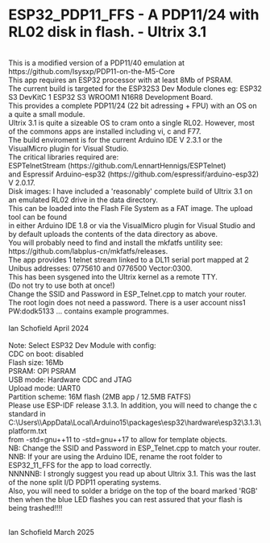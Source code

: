 # ESP32_PDP11_FFS - A PDP11/24 with RL02 disk in flash. - Ultrix 3.1
<br>
This is a modified version of a PDP11/40 emulation at https://github.com/Isysxp/PDP11-on-the-M5-Core<br>
This app requires an ESP32 processor with at least 8Mb of PSRAM.<br>
The current build is targeted for the ESP32S3 Dev Module clones eg: ESP32 S3 DevKitC 1 ESP32 S3 WROOM1 N16R8 Development Board.<br>
This provides a complete PDP11/24 (22 bit adressing + FPU) with an OS on a quite a small module.<br>
Ultrix 3.1 is quite a sizeable OS to cram onto a single RL02. However, most of the commons apps are installed including vi, c and F77.<br>
The build enviroment is for the current Arduino IDE V 2.3.1 or the VisualMicro plugin for Visual Studio.<br>
The critical libraries required are:<br>
ESPTelnetStream (https://github.com/LennartHennigs/ESPTelnet)<br>
and Espressif Arduino-esp32 (https://github.com/espressif/arduino-esp32) V 2.0.17.<br>
Disk images: I have included a 'reasonably' complete build of Ultrix 3.1 on an emulated RL02 drive in the data directory.<br>
This can be loaded into the Flash File System as a FAT image. The upload tool can be found<br>
in either Arduino IDE 1.8 or via the VisualMicro plugin for Visual Studio and by default uploads the contents of the data directory as above.<br>
You will probably need to find and install the mkfatfs untility see: https://github.com/labplus-cn/mkfatfs/releases.<br>
The app provides 1 telnet stream linked to a DL11 serial port mapped at 2 Unibus addresses: 0775610 and 0776500 Vector:0300.<br>
This has been sysgened into the Ultrix kernel as a remote TTY.<br>
(Do not try to use both at once!)<br>
Change the SSID and Password in ESP_Telnet.cpp to match your router.<br>
The root login does not need a password. There is a user account niss1 PW:dodk5133 ... contains example programmes.<br>
<br>
Ian Schofield April 2024<br>
<br>
Note: Select ESP32 Dev Module with config:<br>
CDC on boot: disabled<br>
Flash size: 16Mb<br>
PSRAM: OPI PSRAM<br>
USB mode: Hardware CDC and JTAG<br>
Upload mode: UART0<br>
Partition scheme: 16M flash (2MB app / 12.5MB FATFS)<br>
Please use ESP-IDF release 3.1.3.
In addition, you will need to change the c standard in C:\Users\<username></username>\AppData\Local\Arduino15\packages\esp32\hardware\esp32\3.1.3\platform.txt<br>
from -std=gnu++11 to -std=gnu++17 to allow for template objects.
<br>
NB: Change the SSID and Password in ESP_Telnet.cpp to match your router. <br>
NNB: If your are using the Arduino IDE, rename the root folder to ESP32_11_FFS for the app to load correctly. <br>
NNNNNB: I strongly suggest you read up about Ultrix 3.1. This was the last of the none split I/D PDP11 operating systems.<br>
Also, you will need to solder a bridge on the top of the board marked 'RGB' then when the blue LED flashes you can rest assured that your flash is being trashed!!!!
<br><br>

Ian Schofield March 2025<br>


